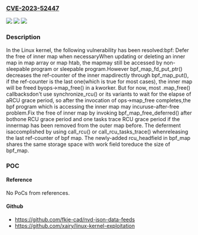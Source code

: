 ### [CVE-2023-52447](https://cve.mitre.org/cgi-bin/cvename.cgi?name=CVE-2023-52447)
![](https://img.shields.io/static/v1?label=Product&message=Linux&color=blue)
![](https://img.shields.io/static/v1?label=Version&message=bba1dc0b55ac%3C%2090c445799fd1%20&color=brighgreen)
![](https://img.shields.io/static/v1?label=Vulnerability&message=n%2Fa&color=brighgreen)

### Description

In the Linux kernel, the following vulnerability has been resolved:bpf: Defer the free of inner map when necessaryWhen updating or deleting an inner map in map array or map htab, the mapmay still be accessed by non-sleepable program or sleepable program.However bpf_map_fd_put_ptr() decreases the ref-counter of the inner mapdirectly through bpf_map_put(), if the ref-counter is the last one(which is true for most cases), the inner map will be freed byops->map_free() in a kworker. But for now, most .map_free() callbacksdon't use synchronize_rcu() or its variants to wait for the elapse of aRCU grace period, so after the invocation of ops->map_free completes,the bpf program which is accessing the inner map may incuruse-after-free problem.Fix the free of inner map by invoking bpf_map_free_deferred() after bothone RCU grace period and one tasks trace RCU grace period if the innermap has been removed from the outer map before. The deferment isaccomplished by using call_rcu() or call_rcu_tasks_trace() whenreleasing the last ref-counter of bpf map. The newly-added rcu_headfield in bpf_map shares the same storage space with work field toreduce the size of bpf_map.

### POC

#### Reference
No PoCs from references.

#### Github
- https://github.com/fkie-cad/nvd-json-data-feeds
- https://github.com/xairy/linux-kernel-exploitation

